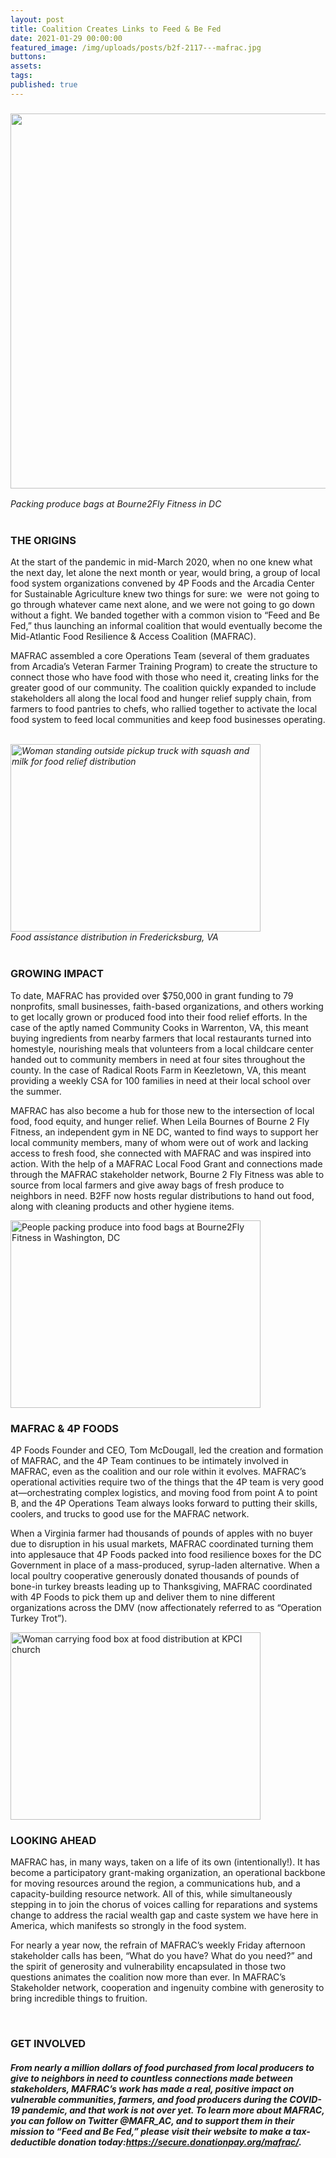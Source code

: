 ```yaml
---
layout: post
title: Coalition Creates Links to Feed & Be Fed
date: 2021-01-29 00:00:00
featured_image: /img/uploads/posts/b2f-2117---mafrac.jpg
buttons:
assets:
tags:
published: true
---
```


<div class="editable"><h3><img src="/uploads/fredericksburg-distro-mafrac-1.png" width="800" height="600" /></h3><address>Packing produce bags at Bourne2Fly Fitness in DC</address><address>&nbsp;</address><h3><strong>THE ORIGINS</strong></h3><p>At the start of the pandemic in mid-March 2020, when no one knew what the next day, let alone the next month or year, would bring, a group of local food system organizations convened by 4P Foods and the Arcadia Center for Sustainable Agriculture knew two things for sure: we&nbsp; were not going to go through whatever came next alone, and we were not going to go down without a fight. We banded together with a common vision to &ldquo;Feed and Be Fed,&rdquo; thus launching an informal coalition that would eventually become the Mid-Atlantic Food Resilience &amp; Access Coalition (MAFRAC).&nbsp;</p><p>MAFRAC assembled a core Operations Team (several of them graduates from Arcadia&rsquo;s Veteran Farmer Training Program) to create the structure to connect those who have food with those who need it, creating links for the greater good of our community. The coalition quickly expanded to include stakeholders all along the local food and hunger relief supply chain, from farmers to food pantries to chefs, who rallied together to activate the local food system to feed local communities and keep food businesses operating.</p><address>&nbsp;</address><address><img width="400" height="300" alt="Woman standing outside pickup truck with squash and milk for food relief distribution" title="Getting ready to distribute" src="/uploads/alexandria-squash-and-milk-mafrac.png" /></address><address><em>Food assistance distribution in Fredericksburg, VA</em></address><address>&nbsp;</address><h3><strong>GROWING IMPACT</strong></h3><p>To date, MAFRAC has provided over $750,000 in grant funding to 79 nonprofits, small businesses, faith-based organizations, and others working to get locally grown or produced food into their food relief efforts. In the case of the aptly named Community Cooks in Warrenton, VA, this meant buying ingredients from nearby farmers that local restaurants turned into homestyle, nourishing meals that volunteers from a local childcare center handed out to community members in need at four sites throughout the county. In the case of Radical Roots Farm in Keezletown, VA, this meant providing a weekly CSA for 100 families in need at their local school over the summer.&nbsp;</p><p>MAFRAC has also become a hub for those new to the intersection of local food, food equity, and hunger relief. When Leila Bournes of Bourne 2 Fly Fitness, an independent gym in NE DC, wanted to find ways to support her local community members, many of whom were out of work and lacking access to fresh food, she connected with MAFRAC and was inspired into action. With the help of a MAFRAC Local Food Grant and connections made through the MAFRAC stakeholder network, Bourne 2 Fly Fitness was able to source from local farmers and give away bags of fresh produce to neighbors in need. B2FF now hosts regular distributions to hand out food, along with cleaning products and other hygiene items.</p><p><img width="400" height="300" alt="People packing produce into food bags at Bourne2Fly Fitness in Washington, DC" title="Packing produce bags at B2FF in DC" src="/uploads/b2ff-drive-mafrac.png" /></p><h3><strong>MAFRAC &amp; 4P FOODS</strong></h3><p>4P Foods Founder and CEO, Tom McDougall, led the creation and formation of MAFRAC, and the 4P Team continues to be intimately involved in MAFRAC, even as the coalition and our role within it evolves. MAFRAC&rsquo;s operational activities require two of the things that the 4P team is very good at&mdash;orchestrating complex logistics, and moving food from point A to point B, and the 4P Operations Team always looks forward to putting their skills, coolers, and trucks to good use for the MAFRAC network.&nbsp;</p><p>When a Virginia farmer had thousands of pounds of apples with no buyer due to disruption in his usual markets, MAFRAC coordinated turning them into applesauce that 4P Foods packed into food resilience boxes for the DC Government in place of a mass-produced, syrup-laden alternative. When a local poultry cooperative generously donated thousands of pounds of bone-in turkey breasts leading up to Thanksgiving, MAFRAC coordinated with 4P Foods to pick them up and deliver them to nine different organizations across the DMV (now affectionately referred to as &ldquo;Operation Turkey Trot&rdquo;).</p><p class="AlignCenter"><img width="400" height="300" alt="Woman carrying food box at food distribution at KPCI church" title="Food Distribution at KPCI Church" src="/uploads/kpci-distro-mafrac.png" /></p><h3><strong>LOOKING AHEAD</strong></h3><p>MAFRAC has, in many ways, taken on a life of its own (intentionally!). It has become a participatory grant-making organization, an operational backbone for moving resources around the region, a communications hub, and a capacity-building resource network. All of this, while simultaneously stepping in to join the chorus of voices calling for reparations and systems change to address the racial wealth gap and caste system we have here in America, which manifests so strongly in the food system.&nbsp;</p><p>For nearly a year now, the refrain of MAFRAC&rsquo;s weekly Friday afternoon stakeholder calls has been, &ldquo;What do you have? What do you need?&rdquo; and the spirit of generosity and vulnerability encapsulated in those two questions animates the coalition now more than ever. In MAFRAC&rsquo;s Stakeholder network, cooperation and ingenuity combine with generosity to bring incredible things to fruition.</p><address>&nbsp;</address><h3><strong>GET INVOLVED</strong></h3><h5><em>From nearly a million dollars of food purchased from local producers to give to neighbors in need to countless connections made between stakeholders, MAFRAC&rsquo;s work has made a real, positive impact on vulnerable communities, farmers, and food producers during the COVID-19 pandemic, and that work is not over yet. To learn more about MAFRAC, you can follow on Twitter @MAFR_AC, and to support them in their mission to &ldquo;Feed and Be Fed,&rdquo; please visit their website to make a tax-deductible donation today:<a href="https://secure.donationpay.org/mafrac/">https://secure.donationpay.org/mafrac/</a>.</em></h5></div>
